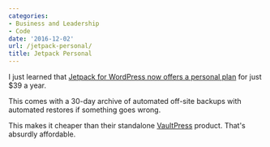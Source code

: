 ```yaml
---
categories:
- Business and Leadership
- Code
date: '2016-12-02'
url: /jetpack-personal/
title: Jetpack Personal
---
```


I just learned that [Jetpack for WordPress now offers a personal plan](https://jetpack.com/install/personal/) for just $39 a year.

This comes with a 30-day archive of automated off-site backups with automated restores if something goes wrong.

This makes it cheaper than their standalone [VaultPress](https://vaultpress.com/jetpack/) product. That's absurdly affordable.